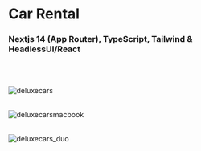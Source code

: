 <h1>Car Rental</h1>

<h3>Nextjs 14 (App Router), TypeScript, Tailwind & HeadlessUI/React</h3><br /><br />

![deluxecars](https://github.com/Noud63/car_catalogue/assets/38325801/a336cdf0-96f5-4978-a96f-51010ebd236a)<br /><br />

![deluxecarsmacbook](https://github.com/Noud63/car_catalogue/assets/38325801/3f9a4a2b-7fe8-4a9c-978d-91da0e7ee56e)<br /><br />

![deluxecars_duo](https://github.com/Noud63/car_catalogue/assets/38325801/91e601d7-9a5f-4c25-b1cf-9a3094d9ed60)<br /><br />
